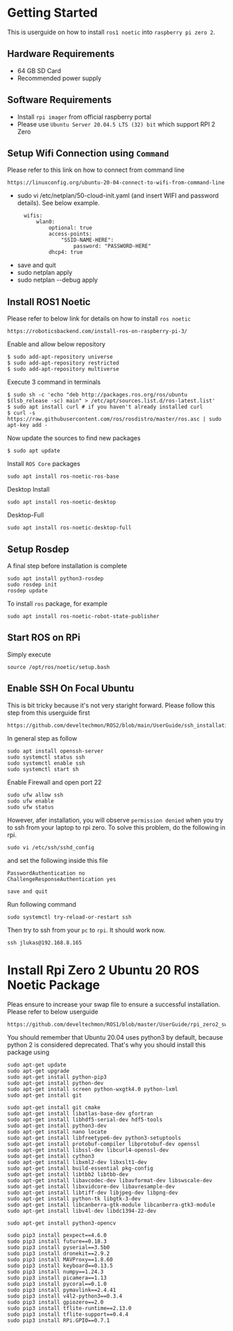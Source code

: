 # Getting Started

This is userguide on how to install `ros1 noetic` into `raspberry pi zero 2`.

## Hardware Requirements
* 64 GB SD Card
* Recommended power supply

## Software Requirements
* Install `rpi imager` from official raspberry portal
* Please use `Ubuntu Server 20.04.5 LTS (32) bit` which support RPI 2 Zero


## Setup Wifi Connection using `Command`

Please refer to this link on how to connect from command line
```
https://linuxconfig.org/ubuntu-20-04-connect-to-wifi-from-command-line
```
* sudo vi /etc/netplan/50-cloud-init.yaml (and insert WIFI and password details). See below example.
  ```
    wifis:
        wlan0:
            optional: true
            access-points:
                "SSID-NAME-HERE":
                    password: "PASSWORD-HERE"
            dhcp4: true

  ```
* save and quit
* sudo netplan apply
* sudo netplan --debug apply


## Install ROS1 Noetic

Please refer to below link for details on how to install `ros noetic`
```
https://roboticsbackend.com/install-ros-on-raspberry-pi-3/
```

Enable and allow below repository
```
$ sudo add-apt-repository universe
$ sudo add-apt-repository restricted
$ sudo add-apt-repository multiverse
```

Execute 3 command in terminals
```
$ sudo sh -c 'echo "deb http://packages.ros.org/ros/ubuntu $(lsb_release -sc) main" > /etc/apt/sources.list.d/ros-latest.list'
$ sudo apt install curl # if you haven't already installed curl
$ curl -s https://raw.githubusercontent.com/ros/rosdistro/master/ros.asc | sudo apt-key add -
```

Now update the sources to find new packages
```
$ sudo apt update
```

Install `ROS Core` packages
```
sudo apt install ros-noetic-ros-base
```

Desktop Install
```
sudo apt install ros-noetic-desktop
```

Desktop-Full
```
sudo apt install ros-noetic-desktop-full
```

## Setup Rosdep

A final step before installation is complete
```
sudo apt install python3-rosdep
sudo rosdep init
rosdep update
```

To install `ros` package, for example
```
sudo apt install ros-noetic-robot-state-publisher
```

## Start ROS on RPi

Simply execute
```
source /opt/ros/noetic/setup.bash
```

## Enable SSH On Focal Ubuntu

This is bit tricky because it's not very staright forward.
Please follow this step from this userguide first
```
https://github.com/develtechmon/ROS2/blob/main/UserGuide/ssh_installation.md
```

In general step as follow
```
sudo apt install openssh-server
sudo systemctl status ssh
sudo systemctl enable ssh
sudo systemctl start sh
```

Enable Firewall and open port 22
```
sudo ufw allow ssh
sudo ufw enable
sudo ufw status
```

However, afer installation, you will observe `permission denied` when you try to ssh
from your laptop to rpi zero. To solve this problem, do the following in rpi.

```
sudo vi /etc/ssh/sshd_config
```

and set the following inside this file
```
PasswordAuthentication no
ChallengeResponseAuthentication yes

save and quit
```

Run following command
```
sudo systemctl try-reload-or-restart ssh
```

Then try to ssh from your `pc` to `rpi`. It should work now.
```
ssh jlukas@192.168.8.165
```
# Install Rpi Zero 2 Ubuntu 20 ROS Noetic Package

Pleas ensure to increase  your swap file to ensure a successful installation. Please refer to  below userguide
```
https://github.com/develtechmon/ROS1/blob/master/UserGuide/rpi_zero2_swap_guide.md
```

You should remember that Ubuntu 20.04 uses python3 by default, because python 2 is considered deprecated.
That's why you should install this package using

```
sudo apt-get update
sudo apt-get upgrade
sudo apt-get install python-pip3
sudo apt-get install python-dev
sudo apt-get install screen python-wxgtk4.0 python-lxml
sudo apt-get install git

sudo apt-get install git cmake
sudo apt-get install libatlas-base-dev gfortran
sudo apt-get install libhdf5-serial-dev hdf5-tools
sudo apt-get install python3-dev
sudo apt-get install nano locate
sudo apt-get install libfreetype6-dev python3-setuptools
sudo apt-get install protobuf-compiler libprotobuf-dev openssl
sudo apt-get install libssl-dev libcurl4-openssl-dev
sudo apt-get install cython3
sudo apt-get install libxml2-dev libxslt1-dev
sudo apt-get install build-essential pkg-config
sudo apt-get install libtbb2 libtbb-dev
sudo apt-get install libavcodec-dev libavformat-dev libswscale-dev
sudo apt-get install libxvidcore-dev libavresample-dev
sudo apt-get install libtiff-dev libjpeg-dev libpng-dev
sudo apt-get install python-tk libgtk-3-dev
sudo apt-get install libcanberra-gtk-module libcanberra-gtk3-module
sudo apt-get install libv4l-dev libdc1394-22-dev

sudo apt-get install python3-opencv

sudo pip3 install pexpect==4.6.0
sudo pip3 install future==0.18.3
sudo pip3 install pyserial==3.5b0
sudo pip3 install dronekit==2.9.2
sudo pip3 install MAVProxy==1.8.60
sudo pip3 install keyboard==0.13.5
sudo pip3 install numpy==1.24.3
sudo pip3 install picamera==1.13
sudo pip3 install pycoral==0.1.0
sudo pip3 install pymavlink==2.4.41
sudo pip3 install v4l2-python3==0.3.4
sudo pip3 install gpiozero==2.0
sudo pip3 install tflite-runtime==2.13.0
sudo pip3 install tflite-support==0.4.4
sudo pip3 install RPi.GPIO==0.7.1
```

